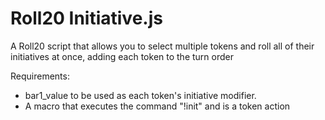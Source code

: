 # Roll20 Initiative.js

A Roll20 script that allows you to select multiple tokens and roll all of their initiatives at once, adding each token to the turn order

Requirements:
- bar1_value to be used as each token's initiative modifier.
- A macro that executes the command "!init" and is a token action

